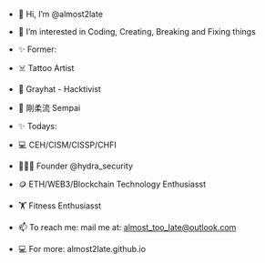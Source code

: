- 👋 Hi, I’m @almost2late

- 👀 I’m interested in Coding, Creating, Breaking and Fixing things

- ✨ Former:
- ☠️ Tattoo Artist
- 👤 Grayhat - Hacktivist
- 🥋 剛柔流 Sempai

- ✨ Todays:
- 💻 CEH/CISM/CISSP/CHFI
- 👨🏽‍💻 Founder @hydra_security
- 🪙 ETH/WEB3/Blockchain Technology Enthusiasst
- 🏋️ Fitness Enthusiasst

- 📫 To reach me: mail me at: almost_too_late@outlook.com
- 💻 For more: almost2late.github.io
<!---
almost2late/almost2late is a ✨ special ✨ repository because its `README.md` (this file) appears on your GitHub profile.
You can click the Preview link to take a look at your changes.
--->
